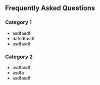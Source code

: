 ## Frequently Asked Questions

### Category 1
* asdfasdf
* dafsdfasdf
* asdfasdf

### Category 2
* asdfasdf
* asdfa
* asdfasdf